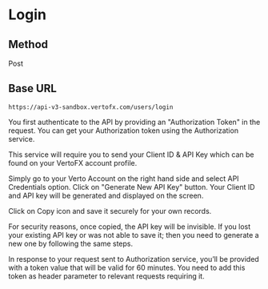 # Login

## Method

Post

## Base URL

    https://api-v3-sandbox.vertofx.com/users/login

You first authenticate to the API by providing an "Authorization Token" in the request. You can get your Authorization token using the Authorization service.

This service will require you to send your Client ID & API Key which can be found on your VertoFX account profile.

Simply go to your Verto Account on the right hand side and select API Credentials option. Click on "Generate New API Key" button. Your Client ID and API key will be generated and displayed on the screen.

Click on Copy icon and save it securely for your own records.

For security reasons, once copied, the API key will be invisible. If you lost your existing API key or was not able to save it; then you need to generate a new one by following the same steps.

In response to your request sent to Authorization service, you’ll be provided with a token value that will be valid for 60 minutes. You need to add this token as header parameter to relevant requests requiring it.
